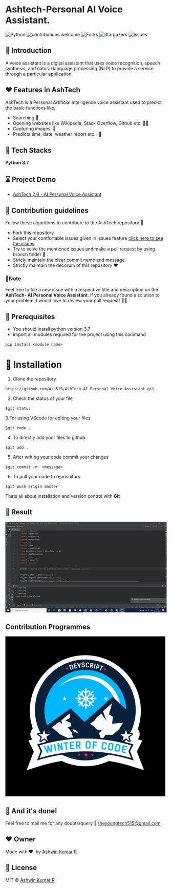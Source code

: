 # Ashtech-Personal AI Voice Assistant. 
![Python](https://img.shields.io/badge/python-v3.7+-blue.svg)
![contributions welcome](https://img.shields.io/badge/contributions-welcome-brightgreen.svg?style=flat)
![Forks](https://img.shields.io/github/forks/Ash515/AshTech-AI_Personal_Voice_Assistant.svg?logo=github)
![Stargazers](https://img.shields.io/github/stars/Ash515/AshTech-AI_Personal_Voice_Assistant.svg?logo=github)
![Issues](https://img.shields.io/github/issues/Ash515/AshTech-AI_Personal_Voice_Assistant.svg?logo=github)



## 🔎  Introduction
A voice assistant is a digital assistant that uses voice recognition, speech synthesis, and natural language processing (NLP) to provide a service through a particular application.

## :heart: Features in AshTech
 AshTech is a Personal Artificial Intelligence voice assistant used to predict the basic functions like, 
- Searching 🔎 
- Opening websites like Wikipedia, Stack Overflow, Github etc. 👨‍💻
- Capturing images. 📸 
- Predicts time, date, weather report etc.💡🔎

## 🌟 Tech Stacks
**Python 3.7**

## :hourglass: Project Demo
- [AshTech 2.0 - AI Personal Voice Assistant](https://www.youtube.com/watch?v=BArmz8vtHB8)

## :handshake: Contribution guidelines 
Follow these algorithms to contribute to the AshTech repository 📝
- Fork this repository 
- Select your comfortable issues given in issues feature [click here to see the issues](https://github.com/Ash515/AshTech-AI_Personal_Voice_Assistant/issues).
- Try to solve the mentioned issues and make a pull request by using branch folder 🌿 .
- Stricly maintain the clear commit name and message.
- Strictly maintain the decorum of this repository ❤

### 📌Note  
Feel free to file a new issue with a respective title and description on the **AshTech- AI Personal Voice Assistant**.  If you already found a solution to your problem, I would love to review your pull request! 💚🤎

## :key: Prerequisites
- You should install python version 3.7
- import all modules required for the project using this command
```
pip install <module name>
```

# 🚀&nbsp;Installation 
1. Clone the repository 
```
https://github.com/Ash515/AshTech-AI_Personal_Voice_Assistant.git
```
2. Check the status of your file 
```
$git status
```

3.For using VScode for editing your files 
```
$git code .
```
4. To directly add your files to github
```
$git add .
```
5. After writing your code commit your changes 
```
$git commit -m  <message>
```
6. To pull your code to reposoitory
```
$git push origin master
```
Thats all about installation and version control with **Git**

## :key: Result 

<img src="Output.png" width=800>

## Contribution Programmes

<img src="DWOC.jpeg" width=500>

## :clap: And it's done!
Feel free to mail me for any doubts/query 
:email: theyoungtech515@gmail.com

## :heart: Owner
Made with :heart:&nbsp;  by [Ashwin Kumar R](https://github.com/Ash515)

## :eyes: License
MIT © [Ashwin Kumar R](https://github.com/Ash515/AshTech-AI_Personal_Voice_Assistant./blob/master/LICENSE)

